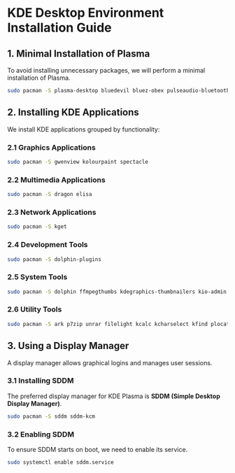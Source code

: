 # KDE Desktop Environment Installation Guide

## 1. Minimal Installation of Plasma

To avoid installing unnecessary packages, we will perform a minimal installation of Plasma.

```bash
sudo pacman -S plasma-desktop bluedevil bluez-obex pulseaudio-bluetooth kscreen plasma-nm plasma-pa
```

## 2. Installing KDE Applications

We install KDE applications grouped by functionality:

### 2.1 Graphics Applications

```bash
sudo pacman -S gwenview kolourpaint spectacle
```

### 2.2 Multimedia Applications

```bash
sudo pacman -S dragon elisa
```

### 2.3 Network Applications

```bash
sudo pacman -S kget
```

### 2.4 Development Tools

```bash
sudo pacman -S dolphin-plugins
```

### 2.5 System Tools

```bash
sudo pacman -S dolphin ffmpegthumbs kdegraphics-thumbnailers kio-admin konsole khelpcenter
```

### 2.6 Utility Tools

```bash
sudo pacman -S ark p7zip unrar filelight kcalc kcharselect kfind plocate
```

## 3. Using a Display Manager

A display manager allows graphical logins and manages user sessions.

### 3.1 Installing SDDM

The preferred display manager for KDE Plasma is **SDDM (Simple Desktop Display Manager)**.

```bash
sudo pacman -S sddm sddm-kcm
```

### 3.2 Enabling SDDM

To ensure SDDM starts on boot, we need to enable its service.

```bash
sudo systemctl enable sddm.service
```
